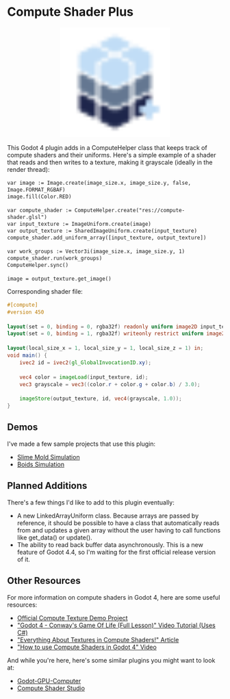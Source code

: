 # Compute Shader Plus

<p align="center">
	<img src="icon.svg" width="256">
</p>

This Godot 4 plugin adds in a ComputeHelper class that keeps track of compute shaders and their uniforms.
Here's a simple example of a shader that reads and then writes to a texture, making it grayscale (ideally in the render thread):

```gdscript
var image := Image.create(image_size.x, image_size.y, false, Image.FORMAT_RGBAF)
image.fill(Color.RED)

var compute_shader := ComputeHelper.create("res://compute-shader.glsl")
var input_texture := ImageUniform.create(image)
var output_texture := SharedImageUniform.create(input_texture)
compute_shader.add_uniform_array([input_texture, output_texture])

var work_groups := Vector3i(image_size.x, image_size.y, 1)
compute_shader.run(work_groups)
ComputeHelper.sync()

image = output_texture.get_image()
```
Corresponding shader file:
```glsl
#[compute]
#version 450

layout(set = 0, binding = 0, rgba32f) readonly uniform image2D input_texture;
layout(set = 0, binding = 1, rgba32f) writeonly restrict uniform image2D output_texture;

layout(local_size_x = 1, local_size_y = 1, local_size_z = 1) in;
void main() {
	ivec2 id = ivec2(gl_GlobalInvocationID.xy);
	
	vec4 color = imageLoad(input_texture, id);
	vec3 grayscale = vec3((color.r + color.g + color.b) / 3.0);
	
	imageStore(output_texture, id, vec4(grayscale, 1.0));
}
```
## Demos

I've made a few sample projects that use this plugin:
- [Slime Mold Simulation](https://github.com/DevPoodle/compute-helper-demo)
- [Boids Simulation](https://github.com/DevPoodle/godot-boids)

## Planned Additions

There's a few things I'd like to add to this plugin eventually:

- A new LinkedArrayUniform class. Because arrays are passed by reference, it should be possible to have a class that automatically reads from and updates a given array without the user having to call functions like get_data() or update().
- The ability to read back buffer data asynchronously. This is a new feature of Godot 4.4, so I'm waiting for the first official release version of it.

## Other Resources

For more information on compute shaders in Godot 4, here are some useful resources:

- [Official Compute Texture Demo Project](https://github.com/godotengine/godot-demo-projects/tree/master/compute/texture)
- ["Godot 4 - Conway's Game Of Life (Full Lesson)" Video Tutorial (Uses C#)](https://www.youtube.com/watch?v=VQhi2w1E0iU)
- ["Everything About Textures in Compute Shaders!" Article](https://nekotoarts.github.io/teaching/compute-shader-textures)
- ["How to use Compute Shaders in Godot 4" Video](https://www.youtube.com/watch?v=5CKvGYqagyI)

And while you're here, here's some similar plugins you might want to look at:

- [Godot-GPU-Computer](https://github.com/PGComai/Godot-GPU-Computer)
- [Compute Shader Studio](https://github.com/pascal-ballet/ComputeShaderStudio)
